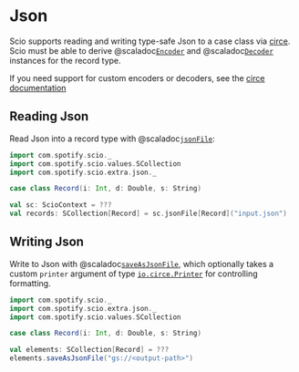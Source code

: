 # Json

Scio supports reading and writing type-safe Json to a case class via [circe](https://circe.github.io/circe/).
Scio must be able to derive @scaladoc[`Encoder`](com.spotify.scio.extra.json#Encoder[T]=io.circe.Encoder[T]) and @scaladoc[`Decoder`](com.spotify.scio.extra.json#Decoder[T]=io.circe.Decoder[T]) instances for the record type.

If you need support for custom encoders or decoders, see the [circe documentation](https://circe.github.io/circe/codecs/custom-codecs.html)

## Reading Json

Read Json into a record type with @scaladoc[`jsonFile`](com.spotify.scio.extra.json.JsonScioContext#jsonFile[T](path:String,compression:org.apache.beam.sdk.io.Compression)(implicitevidence$1:com.spotify.scio.extra.json.package.Decoder[T],implicitevidence$2:com.spotify.scio.coders.Coder[T]):com.spotify.scio.values.SCollection[T]):

```scala mdoc:compile-only
import com.spotify.scio._
import com.spotify.scio.values.SCollection
import com.spotify.scio.extra.json._

case class Record(i: Int, d: Double, s: String)

val sc: ScioContext = ???
val records: SCollection[Record] = sc.jsonFile[Record]("input.json")
```

## Writing Json

Write to Json with @scaladoc[`saveAsJsonFile`](com.spotify.scio.extra.json.JsonSCollection#saveAsJsonFile(path:String,suffix:String,numShards:Int,compression:org.apache.beam.sdk.io.Compression,printer:io.circe.Printer,shardNameTemplate:String,tempDirectory:String,filenamePolicySupplier:com.spotify.scio.util.FilenamePolicySupplier):com.spotify.scio.io.ClosedTap[T]), which optionally takes a custom `printer` argument of type [`io.circe.Printer`](https://circe.github.io/circe/api/io/circe/Printer.html) for controlling formatting.

```scala mdoc:compile-only
import com.spotify.scio._
import com.spotify.scio.extra.json._
import com.spotify.scio.values.SCollection

case class Record(i: Int, d: Double, s: String)

val elements: SCollection[Record] = ???
elements.saveAsJsonFile("gs://<output-path>")
```
